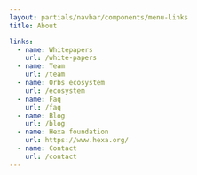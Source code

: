 ```yaml
---
layout: partials/navbar/components/menu-links
title: About

links:
  - name: Whitepapers
    url: /white-papers
  - name: Team
    url: /team
  - name: Orbs ecosystem
    url: /ecosystem
  - name: Faq
    url: /faq
  - name: Blog
    url: /blog
  - name: Hexa foundation
    url: https://www.hexa.org/
  - name: Contact
    url: /contact
---
```

